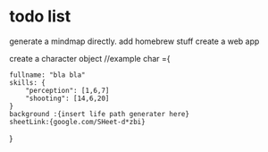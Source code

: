 # todo list

generate a mindmap directly.
add homebrew stuff
create a web app



create a character object 
//example
char ={

    fullname: "bla bla"
    skills: {
        "perception": [1,6,7]
        "shooting": [14,6,20]
    }
    background :{insert life path generater here}
    sheetLink:{google.com/SHeet-d*zbi}

}

